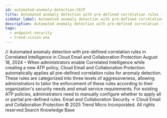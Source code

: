 ```yaml
---
id: automated-anomaly-detection-CECP
title: Automated anomaly detection with pre-defined correlation rules in Correlated Intelligence in Cloud Email and Collaboration Protection
sidebar_label: Automated anomaly detection with pre-defined correlation rules in Correlated Intelligence in Cloud Email and Collaboration Protection
description: Automated anomaly detection with pre-defined correlation rules in Correlated Intelligence in Cloud Email and Collaboration Protection
tags:
  - endpoint-security
  - trend-vision-one
---
```


/*<![CDATA[*/ $('#title').html($('meta[name=map-description]').attr('content')); /*]]>*/ Automated anomaly detection with pre-defined correlation rules in Correlated Intelligence in Cloud Email and Collaboration Protection August 18, 2024 – When administrators enable Correlated Intelligence while creating a new ATP policy, Cloud Email and Collaboration Protection automatically applies all pre-defined correlation rules for anomaly detection. These rules are categorized into three levels of aggressiveness, allowing administrators to tailor the enforcement of these rules according to their organization's security needs and email service requirements. For existing ATP policies, administrators need to manually configure whether to apply all or partial pre-defined rules. Email and Collaboration Security → Cloud Email and Collaboration Protection © 2025 Trend Micro Incorporated. All rights reserved.Search Knowledge Base